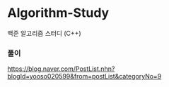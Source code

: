 # Algorithm-Study
백준 알고리즘 스터디 (C++)

### 풀이
https://blog.naver.com/PostList.nhn?blogId=yooso020599&from=postList&categoryNo=9
